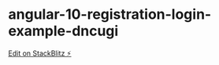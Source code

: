 # angular-10-registration-login-example-dncugi

[Edit on StackBlitz ⚡️](https://stackblitz.com/edit/angular-10-registration-login-example-dncugi)